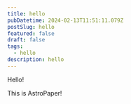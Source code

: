 ```yaml
---
title: hello
pubDatetime: 2024-02-13T11:51:11.079Z
postSlug: hello
featured: false
draft: false
tags:
  - hello
description: hello
---
```


Hello!

This is AstroPaper!
